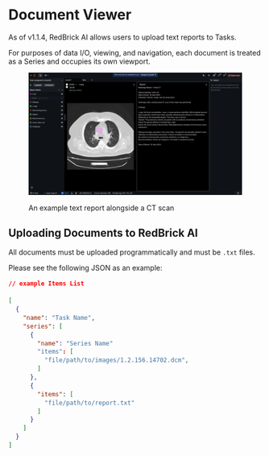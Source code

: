 # Document Viewer

As of v1.1.4, RedBrick AI allows users to upload text reports to Tasks.&#x20;

For purposes of data I/O, viewing, and navigation, each document is treated as a Series and occupies its own viewport.

<figure><img src="../../.gitbook/assets/CleanShot 2024-09-24 at 16.29.09@2x.png" alt=""><figcaption><p>An example text report alongside a CT scan</p></figcaption></figure>

## Uploading Documents to RedBrick AI

All documents must be uploaded programmatically and must be `.txt` files.

Please see the following JSON as an example:

```json
// example Items List

[
  {
    "name": "Task Name",
    "series": [
      {
        "name": "Series Name"
        "items": [
          "file/path/to/images/1.2.156.14702.dcm",
        ]
      },
      {
        "items": [
          "file/path/to/report.txt"
        ]
      }
    ]
  }
]
```
